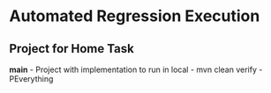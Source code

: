 # Automated Regression Execution 

## Project for Home Task

**main** - Project with implementation to run in local - mvn clean verify -PEverything

